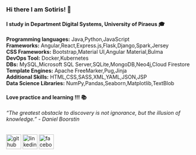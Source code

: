 ### Hi there I am Sotiris! 👋

#### I study in Department Digital Systems, University  of Piraeus 🎓

**Programming languages:** Java,Python,JavaScript <br/>
**Frameworks:** Angular,React,Express.js,Flask,Django,Spark,Jersey<br/>
**CSS Frameworks:** Bootstrap,Material UI,Angular Material,Bulma <br/>
**DevOps Tool:** Docker,Kubernetes <br/>
**DBs:** MySQL,Microsoft SQL Server,SQLite,MongoDB,Neo4j,Cloud Firestore <br/>
**Template Engines:** Apache FreeMarker,Pug,Jinja <br/>
**Additional Skills:** HTML,CSS,SASS,XML,YAML,JSON,JSP <br/>
**Data Science Libraries:** NumPy,Pandas,Seaborn,Matplotlib,TextBlob <br/>

#### Love practice and learning !!! 📚

###### “The greatest obstacle to discovery is not ignorance, but the illusion of knowledge.” - Daniel Boorstin

 [<img src='https://cdn.jsdelivr.net/npm/simple-icons@3.0.1/icons/github.svg' alt='github' height='40'>](https://github.com/sotiriskarageorgopoulos)  [<img src='https://cdn.jsdelivr.net/npm/simple-icons@3.0.1/icons/linkedin.svg' alt='linkedin' height='40'>](https://www.linkedin.com/in/sotiris-karageorgopoulos-537391175/)  [<img src='https://cdn.jsdelivr.net/npm/simple-icons@3.0.1/icons/facebook.svg' alt='facebook' height='40'>](https://www.facebook.com/sotiris.karageorgopoulos)
